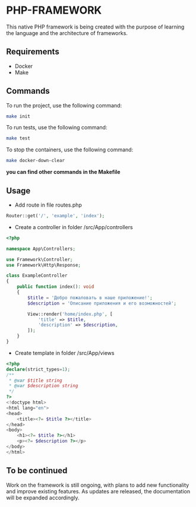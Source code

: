 # PHP-FRAMEWORK

This native PHP framework is being created with the purpose of learning the language and the architecture of frameworks.

## Requirements

* Docker
* Make

## Commands

To run the project, use the following command:
```bash
make init
```

To run tests, use the following command:
```bash
make test
```

To stop the containers, use the following command:
```bash
make docker-down-clear
```

**you can find other commands in the Makefile**

## Usage

* Add route in file routes.php
```php
Router::get('/', 'example', 'index');
```

* Create a controller in folder /src/App/controllers
```php
<?php

namespace App\Controllers;

use Framework\Controller;
use Framework\Http\Response;

class ExampleController
{
    public function index(): void
    {
        $title = 'Добро пожаловать в наше приложение!';
        $description = 'Описание приложения и его возможностей';

        View::render('home/index.php', [
            'title' => $title,
            'description' => $description,
        ]);
    }
}
```

* Create template in folder /src/App/views
```php
<?php
declare(strict_types=1);
/**
 * @var $title string
 * @var $description string
 */
?>
<!doctype html>
<html lang="en">
<head>
    <title><?= $title ?></title>
</head>
<body>
    <h1><?= $title ?></h1>
    <p><?= $description ?></p>
</body>
</html>
```

## To be continued

Work on the framework is still ongoing, with plans to add new functionality and improve existing features. As updates are released, the documentation will be expanded accordingly.

